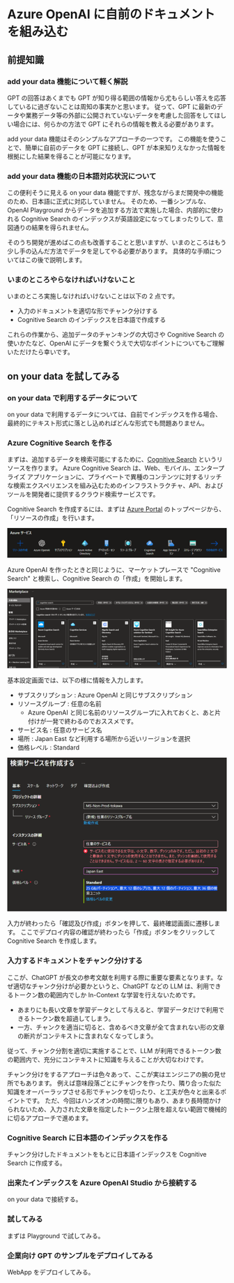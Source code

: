 # Azure OpenAI に自前のドキュメントを組み込む
## 前提知識
### add your data 機能について軽く解説
GPT の回答はあくまでも GPT が知り得る範囲の情報から尤もらしい答えを応答しているに過ぎないことは周知の事実かと思います。
従って、GPT に最新のデータや業務データ等の外部に公開されていないデータを考慮した回答をしてほしい場合には、何らかの方法で GPT にそれらの情報を教える必要があります。

add your data 機能はそのシンプルなアプローチの一つです。
この機能を使うことで、簡単に自前のデータを GPT に接続し、GPT が本来知りえなかった情報を根拠にした結果を得ることが可能になります。

### add your data 機能の日本語対応状況について
この便利そうに見える on your data 機能ですが、残念ながらまだ開発中の機能のため、日本語に正式に対応していません。
そのため、一番シンプルな、OpenAI Playground からデータを追加する方法で実施した場合、内部的に使われる Cognitive Search のインデックスが英語設定になってしまったりして、意図通りの結果を得られません。

そのうち開発が進めばこの点も改善することと思いますが、いまのところはもう少し手の込んだ方法でデータを足してやる必要があります。
具体的な手順についてはこの後で説明します。

### いまのところやらなければいけないこと
いまのところ実施しなければいけないことは以下の 2 点です。

- 入力のドキュメントを適切な形でチャンク分けする
- Cognitive Search のインデックスを日本語で作成する

これらの作業から、追加データのチャンキングの大切さや Cognitive Search の使いかたなど、OpenAI にデータを繋ぐうえで大切なポイントについてもご理解いただけたら幸いです。


## on your data を試してみる
### on your data で利用するデータについて
on your data で利用するデータについては、自前でインデックスを作る場合、最終的にテキスト形式に落とし込めればどんな形式でも問題ありません。

### Azure Cognitive Search を作る
まずは、追加するデータを検索可能にするために、[Cognitive Search](https://learn.microsoft.com/ja-jp/azure/search/search-what-is-azure-search) というリソースを作ります。
Azure Cognitive Search は、Web、モバイル、エンタープライズ アプリケーションに、プライベートで異種のコンテンツに対するリッチな検索エクスペリエンスを組み込むためのインフラストラクチャ、API、およびツールを開発者に提供するクラウド検索サービスです。

Cognitive Search を作成するには、まずは [Azure Portal](https://portal.azure.com) のトップページから、「リソースの作成」を行います。

![Create Cognitive Search](./img/CreateCogSearch001.png)

Azure OpenAI を作ったときと同じように、マーケットプレースで "Cognitive Search" と検索し、Cognitive Search の「作成」を開始します。

![Cognitive Search の作成](./img/CreateCogSearch002.png)

基本設定画面では、以下の様に情報を入力します。

- サブスクリプション : Azure OpenAI と同じサブスクリプション
- リソースグループ : 任意の名前
  - Azure OpenAI と同じ名前のリソースグループに入れておくと、あと片付けが一発で終わるのでおススメです。
- サービス名 : 任意のサービス名
- 場所 : Japan East など利用する場所から近いリージョンを選択
- 価格レベル : Standard

![Cognitive Search の基本設定](./img/CreateCogSearch003.png)

入力が終わったら「確認及び作成」ボタンを押して、最終確認画面に遷移します。
ここでデプロイ内容の確認が終わったら「作成」ボタンをクリックして Cognitive Search を作成します。

### 入力するドキュメントをチャンク分けする
ここが、ChatGPT が長文の参考文献を利用する際に重要な要素となります。なぜ適切なチャンク分けが必要かというと、ChatGPT などの LLM は、利用できるトークン数の範囲内でしか In-Context な学習を行えないためです。

- あまりにも長い文章を学習データとして与えると、学習データだけで利用できるトークン数を超過してしまう。
- 一方、チャンクを適当に切ると、含めるべき文章が全て含まれない形の文章の断片がコンテキストに含まれなくなってしまう。

従って、チャンク分割を適切に実施することで、LLM が利用できるトークン数の範囲内で、充分にコンテキストに知識を与えることが大切なわけです。

チャンク分けをするアプローチは色々あって、ここが実はエンジニアの腕の見せ所でもあります。
例えば意味段落ごとにチャンクを作ったり、隣り合った似た知識をオーバーラップさせる形でチャンクを切ったり、と工夫が色々と出来るポイントです。
ただ、今回はハンズオンの時間に限りもあり、あまり長時間かけられないため、入力された文章を指定したトークン上限を超えない範囲で機械的に切るアプローチで進めます。

### Cognitive Search に日本語のインデックスを作る
チャンク分けしたドキュメントをもとに日本語インデックスを Cognitive Search に作成する。

### 出来たインデックスを Azure OpenAI Studio から接続する
on your data で接続する。

### 試してみる
まずは Playground で試してみる。

### 企業向け GPT のサンプルをデプロイしてみる
WebApp をデプロイしてみる。